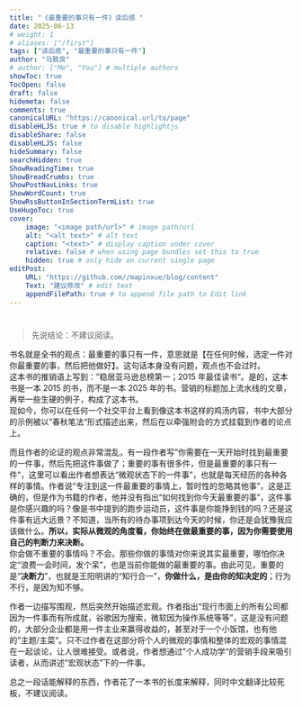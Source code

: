 ```yaml
---
title: "《最重要的事只有一件》读后感 "
date: 2025-06-13
# weight: 1
# aliases: ["/first"]
tags: ["读后感", "最重要的事只有一件"]
author: "马致良"
# author: ["Me", "You"] # multiple authors
showToc: true
TocOpen: false
draft: false
hidemeta: false
comments: true
canonicalURL: "https://canonical.url/to/page"
disableHLJS: true # to disable highlightjs
disableShare: false
disableHLJS: false
hideSummary: false
searchHidden: true
ShowReadingTime: true
ShowBreadCrumbs: true
ShowPostNavLinks: true
ShowWordCount: true
ShowRssButtonInSectionTermList: true
UseHugoToc: true
cover:
    image: "<image path/url>" # image path/url
    alt: "<alt text>" # alt text
    caption: "<text>" # display caption under cover
    relative: false # when using page bundles set this to true
    hidden: true # only hide on current single page
editPost:
    URL: "https://github.com//mapinxue/blog/content"
    Text: "建议修改" # edit text
    appendFilePath: true # to append file path to Edit link
---
```


# 
> 先说结论：不建议阅读。   
   
书名就是全书的观点：最重要的事只有一件，意思就是【在任何时候，选定一件对你最重要的事，然后把他做好】。这句话本身没有问题，观点也不会过时。   
这本书的推销语上写到：”稳居亚马逊总榜第一；2015 年最佳读书“。是的，这本书是一本 2015 的书，而不是一本 2025 年的书。营销的标题加上流水线的文章，再举一些生硬的例子，构成了这本书。   
现如今，你可以在任何一个社交平台上看到像这本书这样的鸡汤内容，书中大部分的示例被以”春秋笔法“形式描述出来，然后在以牵强附会的方式挂载到作者的论点上。   
   
而且作者的论证的观点非常混乱，有一段作者写”你需要在一天开始时找到最重要的一件事，然后先把这件事做了；重要的事有很多件，但是最重要的事只有一件“，这里可以看出作者想表达“微观状态下的一件事”，也就是每天经历的各种各样的事情。作者说“专注到这一件最重要的事情上，暂时性的忽略其他事”，这是正确的，但是作为书籍的作者，他并没有指出“如何找到你今天最重要的事”，这件事是你感兴趣的吗？像是书中提到的跑步运动员，这件事是你能挣到钱的吗？还是这件事有远大远景？不知道，当所有的待办事项到达今天的时候，你还是会犹豫我应该做什么。**所以，实际从微观的角度看，你始终在做最重要的事，因为你需要使用自己的判断力来决断。**   
你会做不重要的事情吗？不会。那些你做的事情对你来说其实最重要，哪怕你决定“浪费一会时间，发个呆”，也是当前你能做的最重要的事。由此可见，重要的是“**决断力**”，也就是王阳明讲的“知行合一”，**你做什么，是由你的知决定的**；行为不行，是因为知不够。   
   
作者一边描写围观，然后突然开始描述宏观。作者指出“现行市面上的所有公司都因为一件事而有所成就，谷歌因为搜索，微软因为操作系统等等”，这是没有问题的，大部分企业都是用一件主业来赢得收益的，甚至对于一个小饭馆，也有他的”主题/主菜“。只不过作者在这部分将个人的微观的事情和整体的宏观的事情混在一起谈论，让人很难接受。或者说，作者想通过”个人成功学“的营销手段来吸引读者，从而讲述”宏观状态”下的一件事。   
   
总之一段话能解释的东西，作者花了一本书的长度来解释，同时中文翻译比较死板，不建议阅读。   
   

